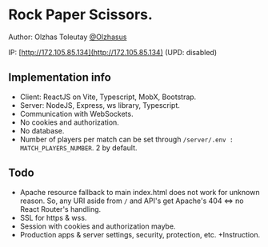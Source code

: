 # Rock Paper Scissors.

Author: Olzhas Toleutay [@Olzhasus](t.me/Olzhasus)

IP: [http://172.105.85.134](http://172.105.85.134) (UPD: disabled)

## Implementation info

- Client: ReactJS on Vite, Typescript, MobX, Bootstrap.
- Server: NodeJS, Express, ws library, Typescript.
- Communication with WebSockets.
- No cookies and authorization.
- No database.
- Number of players per match can be set through `/server/.env : MATCH_PLAYERS_NUMBER`. 2 by default.

## Todo

- Apache resource fallback to main index.html does not work for unknown reason. So, any URI aside from `/` and API's get Apache's 404 <=> no React Router's handling.
- SSL for https & wss.
- Session with cookies and authorization maybe.
- Production apps & server settings, security, protection, etc. +Instruction.
